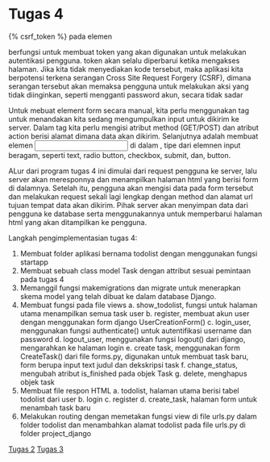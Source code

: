 # Tugas 4

{% csrf_token %} pada elemen <form> berfungsi untuk membuat token yang akan digunakan untuk melakukan autentikasi pengguna. token akan selalu diperbarui ketika mengakses halaman. Jika kita tidak menyediakan kode tersebut, maka aplikasi kita berpotensi terkena serangan Cross Site Request Forgery (CSRF), dimana serangan tersebut akan memaksa pengguna untuk melakukan aksi yang tidak diinginkan, seperti mengganti password akun, secara tidak sadar

Untuk mebuat element form secara manual, kita perlu menggunakan tag <form> untuk menandakan kita sedang mengumpulkan input untuk dikirim ke server. Dalam tag <form> kita perlu mengisi atribut method (GET/POST) dan atribut action berisi alamat dimana data akan dikirim. Selanjutnya adalah membuat elemen <input> di dalam <form>, tipe dari elemnen input beragam, seperti text, radio button, checkbox, submit, dan, button.

ALur dari program tugas 4 ini dimulai dari request pengguna ke server, lalu server akan meresponnya dan menampilkan halaman html yang berisi form di dalamnya. Setelah itu, pengguna akan mengisi data pada form tersebut dan melakukan request sekali lagi lengkap dengan method dan alamat url tujuan tempat data akan dikirim. Pihak server akan menyimpan data dari pengguna ke database serta menggunakannya untuk memperbarui halaman html yang akan ditampilkan ke pengguna.

Langkah pengimplementasian tugas 4:
1. Membuat folder aplikasi bernama todolist dengan menggunakan fungsi startapp 
2. Membuat sebuah class model Task dengan attribut sesuai pemintaan pada tugas 4
3. Memanggil fungsi makemigrations dan migrate untuk menerapkan skema model yang telah dibuat ke dalam database Django.
4. Membuat fungsi pada file views 
  a. show_todolist, fungsi untuk halaman utama menampilkan semua task user
  b. register, membuat akun user dengan menggunakan form django UserCreationForm()
  c. login_user, menggunakan fungsi authenticate() untuk autentifikasi username dan password 
  d. logout_user, menggunakan fungsi logout() dari django, mengarahkan ke halaman login
  e. create task, menggunakan form CreateTask() dari file forms.py, digunakan untuk membuat task baru, form berupa input text judul dan dekskripsi task
  f. change_status, mengubah atribut is_finished pada objek Task
  g. delete, menghapus objek task
5. Membuat file respon HTML
  a. todolist, halaman utama berisi tabel todolist dari user
  b. login
  c. register
  d. create_task, halaman form untuk menambah task baru
6. Melakukan routing dengan memetakan fungsi view di file urls.py dalam folder todolist dan menambahkan alamat todolist pada file urls.py di folder project_django 

[Tugas 2](Tugas2.md)
[Tugas 3](Tugas3.md)
